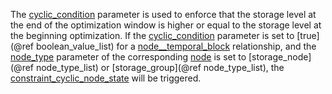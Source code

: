 The [cyclic\_condition](@ref) parameter is used to enforce that the storage level
at the end of the optimization window is higher or equal to the storage level
at the beginning optimization. If the [cyclic\_condition](@ref) parameter is set to [true](@ref boolean_value_list)
for a [node\_\_temporal\_block](@ref) relationship, and the [node\_type](@ref) parameter of the corresponding [node](@ref) is set to [storage\_node](@ref node_type_list) or [storage\_group](@ref node_type_list), the [constraint\_cyclic\_node\_state](@ref) will be triggered.
